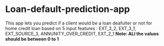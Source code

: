 # Loan-default-prediction-app
This app lets you predict if a client would be a loan deafulter or not for home credit loan based on 5 input features : EXT_3_2, EXT_3_1, EXT_SOURCE_3, ANNUNITY_OVER_CREDIT, EXT_2_1
**Note: ALl the values should be between 0 to 1**
